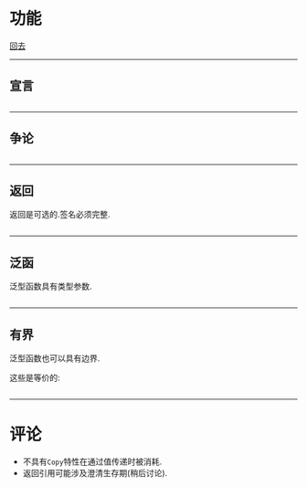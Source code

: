 # 功能

[回去](toc/default.html)

---

## 宣言

<pre><code data-source="chapters/shared/code/functions/1.rs" data-trim="hljs rust"></code></pre>

---

## 争论

<pre><code data-source="chapters/shared/code/functions/2.rs" data-trim="hljs rust"></code></pre>

---

## 返回

返回是可选的.签名必须完整.

<pre><code data-source="chapters/shared/code/functions/3.rs" data-trim="hljs rust"></code></pre>

---

## 泛函

泛型函数具有类型参数.

<pre><code data-source="chapters/shared/code/functions/4.rs" data-trim="hljs rust"></code></pre>

---

## 有界

泛型函数也可以具有边界.

这些是等价的:

<pre><code data-source="chapters/shared/code/functions/5.rs" data-trim="hljs rust"></code></pre>

---

# 评论

-   不具有`Copy`特性在通过值传递时被消耗.
-   返回引用可能涉及澄清生存期(稍后讨论).
